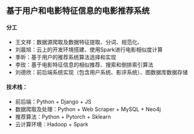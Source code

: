 ## 基于用户和电影特征信息的电影推荐系统

#### 分工

- 王文祥：数据源爬取及数据特征提取、分词、规范化、
- 刘晨旭：云上的开发环境搭建、使用Spark进行电影相似度计算
- 季昕：基于用户的推荐系统算法选择和实现
- 李玫：基于电影特征信息的相似推荐、搜索和倒排索引算法
- 刘德欣：前后端系统实现（包含用户系统、影评系统）、图数据库数据存储

#### 技术栈：

- 前后端：Python + Django + JS
- 数据爬取及处理：Python + Web Scraper + MySQL + Neo4j
- 推荐算法：Python + Pytorch + Sklearn
- 云计算环境：Hadoop + Spark


